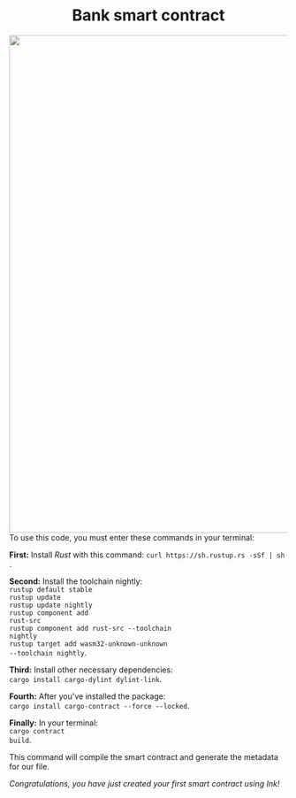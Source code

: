 <h1 align="center">Bank smart contract</h1>
<img src="https://media3.giphy.com/media/iG4zIb2xaxCBbZ3uei/giphy.gif?cid=ecf05e47jepsoc6iqg175d7y1caf5m3ernz0c6p3kox8oby4&rid=giphy.gif&ct=g" align="right" width="900">
<p>
  To use this code, you must enter these commands in your terminal:
</p>
<p>
  <strong>First:</strong> Install <em>Rust</em> with this command: <code>curl https://sh.rustup.rs -sSf | sh </code>. <br>
  
  <strong>Second:</strong> Install the toolchain nightly: <br>
  <code>rustup default stable</code> <br>
  <code>rustup update</code> <br>
  <code>rustup update nightly</code> <br>
  <code>rustup component add rust-src</code> <br>
  <code>rustup component add rust-src --toolchain nightly</code> <br>
  <code>rustup target add wasm32-unknown-unknown --toolchain nightly</code>. <br>
  
  <strong>Third:</strong> Install other necessary dependencies: <br>
  <code>cargo install cargo-dylint dylint-link</code>. <br>
  
  <strong>Fourth:</strong> After you've installed the package: <br>
  <code>cargo install cargo-contract --force --locked</code>.
  
  <strong>Finally:</strong> In your terminal: <br>
  <code>cargo contract build</code>. <br>
  
  This command will compile the smart contract and generate the metadata for our file. <br>
  
  <em>Congratulations, you have just created your first smart contract using Ink!</em>
</p>
